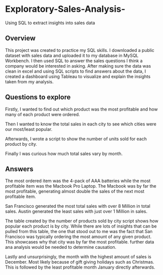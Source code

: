 # Exploratory-Sales-Analysis-
Using SQL to extract insights into sales data

## Overview

This project was created to practice my SQL skills. I downloaded a public dataset with sales data and uploaded it to my database in MySQL Workbench. I then used SQL to answer the sales questions I think a company would be interested in asking. 
After making sure the data was clean in excel and using SQL scripts to find answers about the data, I created a dashboard using Tableau to visualize and explain the insights taken from my analysis.

## Questions to explore

Firstly, I wanted to find out which product was the most profitable and how many of each product were ordered.

Then I wanted to know the total sales in each city to see which cities were our most/least popular.

Afterwards, I wrote a script to show the number of units sold for each product by city.

Finally I was curious how much total sales vary by month.

## Answers

The most ordered item was the 4-pack of AAA batteries while the most profitable item was the Macbook Pro Laptop. The Macbook was by far the most profitable, generating almost double the sales of the next most profitable item.

San Francisco generated the most total sales with over 8 Million in total sales. Austin generated the least sales with just over 1 Million in sales.

The table created by the number of products sold by city script shows how popular each product is by city. While there are lots of insights that can be pulled from this table, the one that stood out to me was the fact that San Francisco was typically ordering the most amount of any given product. This showcases why that city was by far the most profitable. further data ana analysis would be needed to determine causation. 

Lastly and unsurprisingly, the month with the highest amount of sales is December. Most likely because of gift giving holidays such as Christmas. This is followed by the least profitable month January directly afterwards. 
